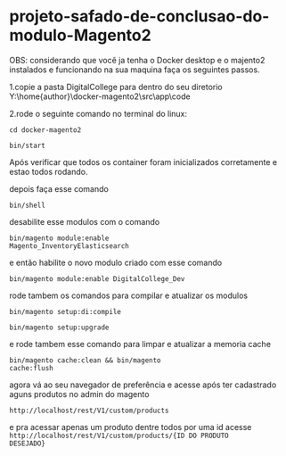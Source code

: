 # projeto-safado-de-conclusao-do-modulo-Magento2

OBS: considerando que você ja tenha o Docker desktop e o majento2 instalados e funcionando na sua maquina faça os seguintes passos.

1.copie a pasta DigitalCollege para dentro do seu diretorio Y:\home\{author}\docker-magento2\src\app\code

2.rode o seguinte comando no terminal do linux:

<code>cd docker-magento2</code>

<code>bin/start</code>

Após verificar que todos os container foram inicializados corretamente e estao todos rodando.

depois faça esse comando

<code>bin/shell</code>


desabilite esse modulos com o comando

<code>bin/magento module:enable Magento_InventoryElasticsearch</code>


e então habilite o novo modulo criado com esse comando

<code>bin/magento module:enable DigitalCollege_Dev</code>

rode tambem os comandos para compilar e atualizar os modulos

<code>bin/magento setup:di:compile</code>

<code>bin/magento setup:upgrade</code>

e rode tambem esse comando para limpar e atualizar a memoria cache

<code>bin/magento cache:clean && bin/magento cache:flush</code>

agora vá ao seu navegador de preferência e acesse após ter cadastrado aguns produtos no admin do magento

<code>http://localhost/rest/V1/custom/products</code>

e pra acessar apenas um produto dentre todos por uma id acesse
<code>http://localhost/rest/V1/custom/products/{ID DO PRODUTO DESEJADO}</code>




